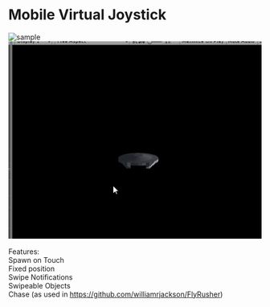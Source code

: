 # Mobile Virtual Joystick
![sample](MobileJoystick.gif)
![sample](PitchRoll.gif)

Features:    
Spawn on Touch    
Fixed position    
Swipe Notifications    
Swipeable Objects    
Chase (as used in https://github.com/williamrjackson/FlyRusher)